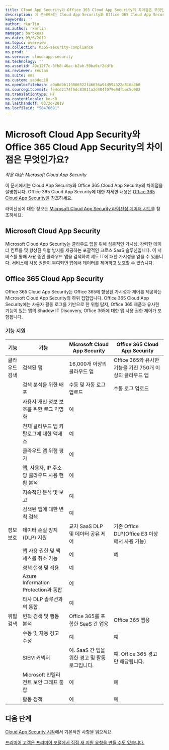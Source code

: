 ```yaml
---
title: Cloud App Security와 Office 365 Cloud App Security의 차이점은 무엇인가요?
description: 이 문서에서는 Cloud App Security와 Office 365 Cloud App Security의 차이점을 설명합니다.
keywords: ''
author: rkarlin
ms.author: rkarlin
manager: barbkess
ms.date: 03/6/2019
ms.topic: overview
ms.collection: M365-security-compliance
ms.prod: ''
ms.service: cloud-app-security
ms.technology: ''
ms.assetid: 49c12f7c-3fb8-46ac-b2ab-59ba6cf2ddfb
ms.reviewer: reutam
ms.suite: ems
ms.custom: seodec18
ms.openlocfilehash: c0a8d0b119806522f46636a94d594322d516a8b0
ms.sourcegitcommit: fe4cd2174f6dc83811a2d484f079e8dfbac5d082
ms.translationtype: HT
ms.contentlocale: ko-KR
ms.lasthandoff: 03/26/2019
ms.locfileid: "58476691"
---
```

# <a name="what-are-the-differences-between-microsoft-cloud-app-security-and-office-365-cloud-app-security"></a>Microsoft Cloud App Security와 Office 365 Cloud App Security의 차이점은 무엇인가요?

*적용 대상: Microsoft Cloud App Security*

이 문서에서는 Cloud App Security와 Office 365 Cloud App Security의 차이점을 설명합니다. Office 365 Cloud App Security에 대한 자세한 내용은 [Office 365 Cloud App Security](https://support.office.com/article/Get-started-with-Advanced-Management-Security-d9ee4d67-f2b3-42b4-9c9e-c4529904990a)을 참조하세요.

라이선싱에 대한 정보는 [Microsoft Cloud App Security 라이선싱 데이터 시트](https://aka.ms/mcaslicensing)를 참조하세요.

## <a name="microsoft-cloud-app-security"></a>Microsoft Cloud App Security 

Microsoft Cloud App Security는 클라우드 앱을 위해 심층적인 가시성, 강력한 데이터 컨트롤 및 향상된 위협 방지를 제공하는 포괄적인 크로스 SaaS 솔루션입니다. 이 서비스를 통해 사용 중인 클라우드 앱을 검색하여 섀도 IT에 대한 가시성을 얻을 수 있습니다. 서비스에 사용 권한이 부여되면 앱에서 데이터를 제어하고 보호할 수 있습니다.

## <a name="office-365-cloud-app-security"></a>Office 365 Cloud App Security

Office 365 Cloud App Security는 Office 365에 향상된 가시성과 제어를 제공하는 Microsoft Cloud App Security의 하위 집합입니다. Office 365 Cloud App Security에는 사용자 활동 로그를 기반으로 한 위협 탐지, Office 365 제품과 유사한 기능이 있는 앱의 Shadow IT Discovery, Office 365에 대한 앱 사용 권한 제어가 포함됩니다.

### <a name="feature-support"></a>기능 지원

|기능|기능|Microsoft Cloud App Security|Office 365 Cloud App Security|
|----|----|----|----|
|클라우드 검색|검색된 앱 |16,000개 이상의 클라우드 앱  |Office 365와 유사한 기능을 가진 750개 이상의 클라우드 앱|
||검색 분석을 위한 배포|수동 및 자동 로그 업로드|수동 로그 업로드|
||사용자 개인 정보 보호를 위한 로그 익명화|예||
||전체 클라우드 앱 카탈로그에 대한 액세스|예||
||클라우드 앱 위험 평가|예||
||앱, 사용자, IP 주소당 클라우드 사용 현황 분석|예||
||지속적인 분석 및 보고|예||
||검색된 앱에 대한 변칙 검색|예||
|정보 보호|데이터 손실 방지(DLP) 지원|교차 SaaS DLP 및 데이터 공유 제어|기존 Office DLP(Office E3 이상에서 사용 가능)|
||앱 사용 권한 및 액세스를 취소 기능|예|예|
||정책 설정 및 적용|예||
||Azure Information Protection과 통합 |예||
||타사 DLP 솔루션과의 통합|예||
|위협 검색|변칙 검색 및 행동 분석|Office 365를 포함한 SaaS 간 앱용|Office 365 앱용 |
||수동 및 자동 경고 수정|예|예|
||SIEM 커넥터|예. SaaS 간 앱을 위한 경고 및 활동 로그입니다.|예. Office 365 경고만 해당됩니다.|
||Microsoft 인텔리전트 보안 그래프 통합|예|예|
||활동 정책|예|예|



## <a name="next-steps"></a>다음 단계  

[Cloud App Security 시작](getting-started-with-cloud-app-security.md)에서 기본적인 사항을 읽으세요.    

[프리미어 고객은 프리미어 포털에서 직접 새 지원 요청을 만들 수도 있습니다.](https://premier.microsoft.com/)   
